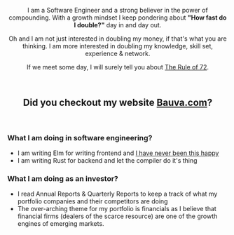 <p align="center">
  I am a Software Engineer and a strong believer in the power of compounding. With a growth mindset I keep pondering about <b>"How fast do I double?"</b> day in and day out.
</p>
<p align="center">
Oh and I am not just interested in doubling my money, if that's what you are thinking. I am more interested in doubling my knowledge, skill set, experience & network.
</p>
<p align="center">
If we meet some day, I will surely tell you about <a href="https://en.wikipedia.org/wiki/Rule_of_72">The Rule of 72</a>.
</p>
<br>
<h2 align="center">Did you checkout my website <a href="http://www.bauva.com">Bauva.com</a>?</h2>
<br>

### What I am doing in software engineering?
 - I am writing Elm for writing frontend and [I have never been this happy](https://www.youtube.com/watch?v=kuOCx0QeQ5c)
 -  I am writing Rust for backend and let the compiler do it's thing

### What I am doing as an investor?
 - I read Annual Reports & Quarterly Reports to keep a track of what my portfolio companies and their competitors are doing
 - The over-arching theme for my portfolio is financials as I believe that financial firms (dealers of the scarce resource) are one of the growth engines of emerging markets.
